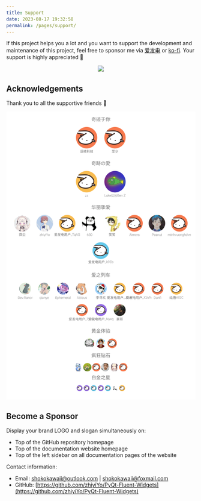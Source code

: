```yaml
---
title: Support
date: 2023-08-17 19:32:58
permalink: /pages/support/
---
```


If this project helps you a lot and you want to support the development and maintenance of this project, feel free to sponsor me via [爱发电](https://afdian.net/a/zhiyiYo) or [ko-fi](https://ko-fi.com/zhiyiYo). Your support is highly appreciated 🥰

<p align="center">
  <img src='https://cdn.staticaly.com/gh/qfluentwidgets/picx-images-hosting@master/20230824/aifadian.66t6u1ayl7k0.webp' style="height: 460px"/>
</p>


## Acknowledgements
Thank you to all the supportive friends 💖

<p align="center">
  <img src='https://raw.githubusercontent.com/zhiyiYo/Sponsors/main/sponsors.svg'/>
</p>

## Become a Sponsor

Display your brand LOGO and slogan simultaneously on:

- Top of the GitHub repository homepage
- Top of the documentation website homepage
- Top of the left sidebar on all documentation pages of the website

Contact information:

- Email: [shokokawaii@outlook.com](mailto:shokokawaii@outlook.com) | [shokokawaii@foxmail.com](mailto:shokokawaii@foxmail.com)
- GitHub: [https://github.com/zhiyiYo/PyQt-Fluent-Widgets](https://github.com/zhiyiYo/PyQt-Fluent-Widgets)
